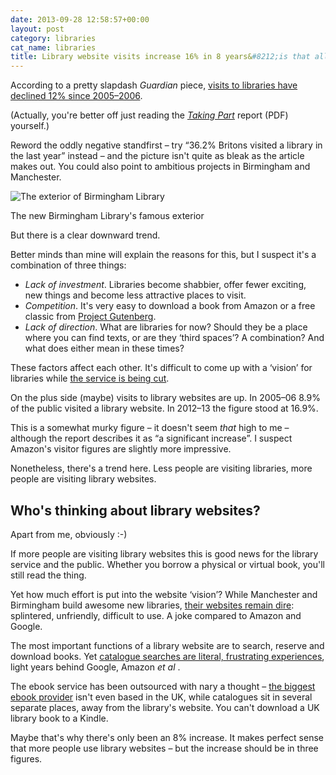 ```yaml
---
date: 2013-09-28 12:58:57+00:00
layout: post
category: libraries
cat_name: libraries
title: Library website visits increase 16% in 8 years&#8212;is that all?
---
```


According to a pretty slapdash <cite>Guardian</cite> piece, [visits to libraries have declined 12% since 2005&#8211;2006](http://www.theguardian.com/books/2013/sep/27/library-visits-down-closures-continue).

(Actually, you're better off just reading the <cite><a href="https://www.gov.uk/government/uploads/system/uploads/attachment_data/file/244895/Taking_Part_2013_14_Quarter_1_Report.doc.pdf">Taking Part</a></cite> report (PDF) yourself.)

Reword the oddly negative standfirst &#8211; try &#8220;36.2% Britons visited a library in the last year&#8221; instead &#8211; and the picture isn't quite as bleak as the article makes out. You could also point to ambitious projects in Birmingham and Manchester.

<img class="bleed" src="/uploads/brum-lib.jpg" alt="The exterior of Birmingham Library">

<p class="figcaption">The new Birmingham Library's famous exterior</p>

But there is a clear downward trend.

Better minds than mine will explain the reasons for this, but I suspect it's a combination of three things:

- *Lack of investment*. Libraries become shabbier, offer fewer exciting, new things and become less attractive places to visit.
- *Competition*. It's very easy to download a book from Amazon or a free classic from [Project Gutenberg](http://www.gutenberg.org).
- *Lack of direction*. What are libraries for now? Should they be a place where you can find texts, or are they &#8216;third spaces&#8217;? A combination? And what does either mean in these times?

These factors affect each other. It's difficult to come up with a &#8216;vision&#8217; for libraries while [the service is being cut](http://www.sunderlandecho.com/news/education/nine-sunderland-libraries-to-close-as-council-bids-to-save-850-000-1-5765198).

On the plus side (maybe) visits to library websites are up. In 2005&#8211;06 8.9% of the public visited a library website. In 2012&#8211;13 the figure stood at 16.9%.

This is a somewhat murky figure &#8211; it doesn't seem *that* high to me &#8211; although the report describes it as &#8220;a significant increase&#8221;. I suspect Amazon's visitor figures are slightly more impressive.

Nonetheless, there's a trend here. Less people are visiting libraries, more people are visiting library websites.

## Who's thinking about library websites?

Apart from me, obviously :-)

If more people are visiting library websites this is good news for the library service and the public. Whether you borrow a physical or virtual book, you'll still read the thing.

Yet how much effort is put into the website &#8216;vision&#8217;? While Manchester and Birmingham build awesome new libraries, [their websites remain dire](https://library-opac.birmingham.gov.uk/cgi-bin/spydus.exe/MSGTRN/OPAC/HOME): splintered, unfriendly, difficult to use. A joke compared to Amazon and Google.

The most important functions of a library website are to search, reserve and download books. Yet [catalogue searches are literal, frustrating experiences](/2013/06/libraries-should-invest-millions-in-search-engines/), light years behind Google, Amazon *et al* .

The ebook service has been outsourced with nary a thought &#8211; [the biggest ebook provider](http://www.overdrive.com) isn't even based in the UK, while catalogues sit in several separate places, away from the library's website. You can't download a UK library book to a Kindle.

Maybe that's why there's only been an 8% increase. It makes perfect sense that more people use library websites &#8211; but the increase should be in three figures.





